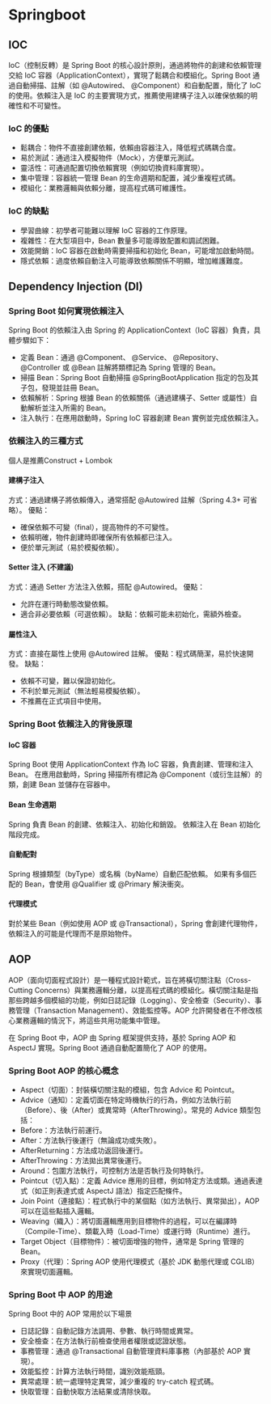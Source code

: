 # Springboot

## IOC
IoC（控制反轉）是 Spring Boot 的核心設計原則，通過將物件的創建和依賴管理交給 IoC 容器（ApplicationContext），實現了鬆耦合和模組化。Spring Boot 通過自動掃描、註解（如 @Autowired、 @Component）和自動配置，簡化了 IoC 的使用。依賴注入是 IoC 的主要實現方式，推薦使用建構子注入以確保依賴的明確性和不可變性。

### IoC 的優點
* 鬆耦合：物件不直接創建依賴，依賴由容器注入，降低程式碼耦合度。
* 易於測試：通過注入模擬物件（Mock），方便單元測試。
* 靈活性：可通過配置切換依賴實現（例如切換資料庫實現）。
* 集中管理：容器統一管理 Bean 的生命週期和配置，減少重複程式碼。
* 模組化：業務邏輯與依賴分離，提高程式碼可維護性。

### IoC 的缺點
* 學習曲線：初學者可能難以理解 IoC 容器的工作原理。
* 複雜性：在大型項目中，Bean 數量多可能導致配置和調試困難。
* 效能開銷：IoC 容器在啟動時需要掃描和初始化 Bean，可能增加啟動時間。
* 隱式依賴：過度依賴自動注入可能導致依賴關係不明顯，增加維護難度。

## Dependency Injection (DI)
### Spring Boot 如何實現依賴注入
Spring Boot 的依賴注入由 Spring 的 ApplicationContext（IoC 容器）負責，具體步驟如下：

* 定義 Bean：通過 @Component、 @Service、 @Repository、 @Controller 或 @Bean 註解將類標記為 Spring 管理的 Bean。
* 掃描 Bean：Spring Boot 自動掃描 @SpringBootApplication 指定的包及其子包，發現並註冊 Bean。
* 依賴解析：Spring 根據 Bean 的依賴關係（通過建構子、Setter 或屬性）自動解析並注入所需的 Bean。
* 注入執行：在應用啟動時，Spring IoC 容器創建 Bean 實例並完成依賴注入。

### 依賴注入的三種方式
個人是推薦Construct + Lombok

#### 建構子注入
方式：通過建構子將依賴傳入，通常搭配 @Autowired 註解（Spring 4.3+ 可省略）。
優點：
* 確保依賴不可變（final），提高物件的不可變性。
* 依賴明確，物件創建時即確保所有依賴都已注入。
* 便於單元測試（易於模擬依賴）。

#### Setter 注入 (不建議)
方式：通過 Setter 方法注入依賴，搭配 @Autowired。
優點：
* 允許在運行時動態改變依賴。
* 適合非必要依賴（可選依賴）。
缺點：依賴可能未初始化，需額外檢查。

#### 屬性注入
方式：直接在屬性上使用 @Autowired 註解。
優點：程式碼簡潔，易於快速開發。
缺點：
* 依賴不可變，難以保證初始化。
* 不利於單元測試（無法輕易模擬依賴）。
* 不推薦在正式項目中使用。

### Spring Boot 依賴注入的背後原理
#### IoC 容器
Spring Boot 使用 ApplicationContext 作為 IoC 容器，負責創建、管理和注入 Bean。
在應用啟動時，Spring 掃描所有標記為 @Component（或衍生註解）的類，創建 Bean 並儲存在容器中。

#### Bean 生命週期
Spring 負責 Bean 的創建、依賴注入、初始化和銷毀。
依賴注入在 Bean 初始化階段完成。

#### 自動配對
Spring 根據類型（byType）或名稱（byName）自動匹配依賴。
如果有多個匹配的 Bean，會使用 @Qualifier 或 @Primary 解決衝突。

#### 代理模式
對於某些 Bean（例如使用 AOP 或 @Transactional），Spring 會創建代理物件，依賴注入的可能是代理而不是原始物件。

## AOP
AOP（面向切面程式設計）是一種程式設計範式，旨在將橫切關注點（Cross-Cutting Concerns）與業務邏輯分離，以提高程式碼的模組化。橫切關注點是指那些跨越多個模組的功能，例如日誌記錄（Logging）、安全檢查（Security）、事務管理（Transaction Management）、效能監控等。AOP 允許開發者在不修改核心業務邏輯的情況下，將這些共用功能集中管理。

在 Spring Boot 中，AOP 由 Spring 框架提供支持，基於 Spring AOP 和 AspectJ 實現。Spring Boot 通過自動配置簡化了 AOP 的使用。

### Spring Boot AOP 的核心概念
* Aspect（切面）：封裝橫切關注點的模組，包含 Advice 和 Pointcut。
* Advice（通知）：定義切面在特定時機執行的行為，例如方法執行前（Before）、後（After）或異常時（AfterThrowing）。常見的 Advice 類型包括：
* Before：方法執行前運行。
* After：方法執行後運行（無論成功或失敗）。
* AfterReturning：方法成功返回後運行。
* AfterThrowing：方法拋出異常後運行。
* Around：包圍方法執行，可控制方法是否執行及何時執行。
* Pointcut（切入點）：定義 Advice 應用的目標，例如特定方法或類。通過表達式（如正則表達式或 AspectJ 語法）指定匹配條件。
* Join Point（連接點）：程式執行中的某個點（如方法執行、異常拋出），AOP 可以在這些點插入邏輯。
* Weaving（織入）：將切面邏輯應用到目標物件的過程，可以在編譯時（Compile-Time）、類載入時（Load-Time）或運行時（Runtime）進行。
* Target Object（目標物件）：被切面增強的物件，通常是 Spring 管理的 Bean。
* Proxy（代理）：Spring AOP 使用代理模式（基於 JDK 動態代理或 CGLIB）來實現切面邏輯。

### Spring Boot 中 AOP 的用途
Spring Boot 中的 AOP 常用於以下場景
* 日誌記錄：自動記錄方法調用、參數、執行時間或異常。
* 安全檢查：在方法執行前檢查使用者權限或認證狀態。
* 事務管理：通過 @Transactional 自動管理資料庫事務（內部基於 AOP 實現）。
* 效能監控：計算方法執行時間，識別效能瓶頸。
* 異常處理：統一處理特定異常，減少重複的 try-catch 程式碼。
* 快取管理：自動快取方法結果或清除快取。